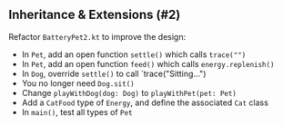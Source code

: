 ## Inheritance & Extensions (#2)

Refactor `BatteryPet2.kt` to improve the design:

- In `Pet`, add an open function `settle()` which calls `trace("")`
- In `Pet`, add an open function `feed()` which calls `energy.replenish()`
- In `Dog`, override `settle()` to call `trace("Sitting...")
- You no longer need `Dog.sit()`
- Change `playWithDog(dog: Dog)` to `playWithPet(pet: Pet)`
- Add a `CatFood` type of `Energy`, and define the associated `Cat` class
- In `main()`, test all types of `Pet`